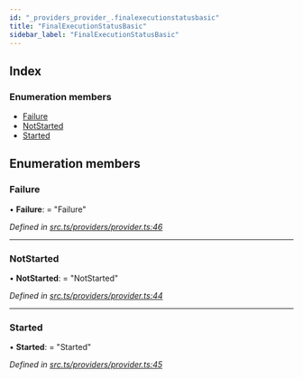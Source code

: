 ```yaml
---
id: "_providers_provider_.finalexecutionstatusbasic"
title: "FinalExecutionStatusBasic"
sidebar_label: "FinalExecutionStatusBasic"
---
```


## Index

### Enumeration members

* [Failure](_providers_provider_.finalexecutionstatusbasic.md#failure)
* [NotStarted](_providers_provider_.finalexecutionstatusbasic.md#notstarted)
* [Started](_providers_provider_.finalexecutionstatusbasic.md#started)

## Enumeration members

###  Failure

• **Failure**: = "Failure"

*Defined in [src.ts/providers/provider.ts:46](https://github.com/nearprotocol/nearlib/blob/36a8ddc/src.ts/providers/provider.ts#L46)*

___

###  NotStarted

• **NotStarted**: = "NotStarted"

*Defined in [src.ts/providers/provider.ts:44](https://github.com/nearprotocol/nearlib/blob/36a8ddc/src.ts/providers/provider.ts#L44)*

___

###  Started

• **Started**: = "Started"

*Defined in [src.ts/providers/provider.ts:45](https://github.com/nearprotocol/nearlib/blob/36a8ddc/src.ts/providers/provider.ts#L45)*
